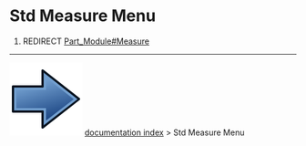 # Std Measure Menu
1.  REDIRECT [Part_Module#Measure](Part_Module#Measure.md)



---
![](images/Button_right.svg) [documentation index](../README.md) > Std Measure Menu
